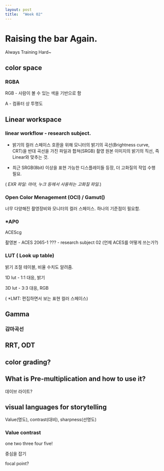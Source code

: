 ```yaml
---
layout: post
title:  "Week 02"
---
```


# Raising the bar Again.

Always Training Hard~


## color space 

### RGBA

RGB - 사람이 볼 수 있는 색을 기반으로 함 <br/>

A - 컴퓨터 상 투명도  



## Linear workspace

### linear workflow - research subject.

- 밝기의 컬러 스페이스 호환을 위해 
모니터의 밝기의 곡선(Brightness curve, CRT)을 
반대 곡선을 가진 파일과 합쳐(SRGB) 
촬영 원본 이미지의 밝기의 직선, 즉 Linear와 맞추는 것.

- 최근 SRGB(8bit) 이상을 표현 가능한 디스플레이들 등장,
더 고화질의 작업 수행 필요.



( *EXR 파일: 마야, 누크 등에서 사용하는 고화질 파일.*)



### Open Color Menagement (OCI) / Gamut()

너무 다양해진 촬영장비와 모니터의 컬러 스페이스. 하나의 기준점이 필요함.


### *AP0

ACEScg

촬영본 - ACES 2065-1 ??? - research subject 02 (언제 ACES를 어떻게 쓰는가?)


### LUT ( Look up table)

밝기 조절 테이블, 비율 수치도 알려줌.


1D lut - 1:1 대응, 밝기

3D lut - 3:3 대응, RGB


( *LMT: 편집하면서 보는 표현 컬러 스페이스)



## Gamma

### 감마곡선



## RRT, ODT


## color grading?


## What is Pre-multiplication and how to use it?


데이브 라이트?

## visual languages for storytelling

Value(명도), contrast(대비), sharpness(선명도)

### Value contrast

one two three four five!

중심을 잡기

focal point?


